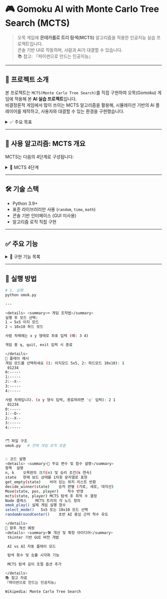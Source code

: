 
# 🎮 Gomoku AI with Monte Carlo Tree Search (MCTS)

> 오목 게임에 **몬테카를로 트리 탐색(MCTS)** 알고리즘을 적용한 인공지능 실습 프로젝트입니다.  
> 콘솔 기반 UI로 작동하며, 사람과 AI가 대결할 수 있습니다.  
> 📚 참고: 『파이썬으로 만드는 인공지능』

---

## 📌 프로젝트 소개

본 프로젝트는 `MCTS(Monte Carlo Tree Search)`를 직접 구현하여 오목(Gomoku) 게임에 적용해 본 **AI 실습 프로젝트**입니다.  
비결정론적 게임에서 많이 쓰이는 MCTS 알고리즘을 활용해, 시뮬레이션 기반의 AI 플레이어를 제작하고, 사용자와 대결할 수 있는 환경을 구현했습니다.

<details>
<summary>✅ 주요 목표</summary>

- MCTS 알고리즘 작동 원리 학습  
- 시뮬레이션 기반 의사결정 구현  
- 오목 게임 환경 구성 (5x5 / 10x10 모드 선택 가능)  
- 콘솔 기반 인터페이스로 플레이 가능  
- 사용자 종료 옵션, 입력 예외 처리 등 UX 개선  
</details>

---

## 🧠 사용 알고리즘: MCTS 개요

MCTS는 다음의 4단계로 구성됩니다:

<details>
<summary>🧩 MCTS 4단계</summary>

1. **Selection (선택)**  
   루트 노드에서 시작해, UCT(Upper Confidence Bound)를 기준으로 자식 노드를 따라 내려갑니다.  

2. **Expansion (확장)**  
   더 이상 선택할 노드가 없을 때, 새로운 자식 노드를 추가합니다.  

3. **Simulation (시뮬레이션)**  
   임의의 플레이를 반복하여 승패를 결정합니다.  

4. **Backpropagation (역전파)**  
   시뮬레이션 결과를 바탕으로 상위 노드들의 승률을 업데이트합니다.  
</details>

---

## 🛠️ 기술 스택

- Python 3.9+
- 표준 라이브러리만 사용 (`random`, `time`, `math`)
- 콘솔 기반 인터페이스 (GUI 미사용)
- 알고리즘 로직 직접 구현

---

## ✅ 주요 기능

<details>
<summary>📌 구현 기능 목록</summary>

- [x] MCTS 트리 구성 및 탐색 로직 구현  
- [x] 시뮬레이션 기반의 AI 플레이어 ('X')  
- [x] 사용자 vs AI 모드 (사람이 'O')  
- [x] 게임 종료 시 결과 출력 (승자 또는 무승부)  
- [x] 게임 종료 명령어 지원 (`q`, `quit`, `exit`)  
- [x] 5x5(이지), 10x10(하드) 모드 선택 기능  
- [ ] AI vs AI 모드 (추가 예정)  
</details>

---

## 🧪 실행 방법

```bash
# 1. 실행
python omok.py

---

<details> <summary>⌨️ 게임 조작법</summary>
실행 후 모드 선택:
1 → 5x5 이지 모드
2 → 10x10 하드 모드

사람 차례에는 x y 형태로 좌표 입력 (예: 3 4)

게임 중 q, quit, exit 입력 시 종료

</details>
📸 플레이 예시
게임 모드를 선택하세요 (1: 이지모드 5x5, 2: 하드모드 10x10): 1
 01234
0:-----
1:-----
2:--X--
3:-----
4:-----

사람 차례입니다. (x y 형식 입력, 종료하려면 'q' 입력): 2 1
 01234
0:-----
1:--O--
2:--X--
3:-----
4:-----


🗂️ 파일 구조
omok.py   # 전체 게임 로직 포함


💡 코드 설명
<details> <summary>🧠 주요 변수 및 함수 설명</summary>
항목	설명
n, k	오목판의 크기(n) 및 승리 조건(k 연속)
state	현재 보드 상태를 1차원 문자열로 표현
get_empty(state)	비어 있는 위치 리스트 반환
decide_winner(state)	승자 판별 (가로, 세로, 대각선)
Move(state, pos, player)	착수 반영
mcts(state, player)	MCTS 탐색 후 최적 수 결정
Node 클래스	MCTS 트리의 각 노드 정의
omok_play()	실제 게임 실행 함수
select_mode()	5x5 또는 10x10 모드 선택
randomAroundCenter()	초반 AI 중심 근처 착수 유도

</details>
🚧 향후 개선 예정
<details> <summary>🛠️ 개선 및 확장 아이디어</summary>
 tkinter 기반 GUI 버전 개발

 AI vs AI 자동 플레이 모드

 탐색 횟수 및 승률 시각화 기능

 MCTS 탐색 깊이 조절 옵션 추가

</details>
📚 참고 자료
『파이썬으로 만드는 인공지능』

Wikipedia: Monte Carlo Tree Search
